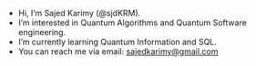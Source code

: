 - Hi, I’m Sajed Karimy (@sjdKRM).
- I’m interested in Quantum Algorithms and Quantum Software engineering.
- I’m currently learning Quantum Information and SQL.
- You can reach me via email: sajedkarimy@gmail.com 

<!---
sjdKRM/sjdKRM is a ✨ special ✨ repository because its `README.md` (this file) appears on your GitHub profile.
You can click the Preview link to take a look at your changes.
--->
